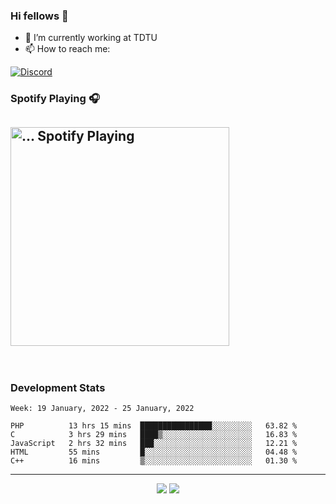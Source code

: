 ### Hi fellows 👋

- 🔭 I’m currently working at TDTU
- 📫 How to reach me:
<a href = "https://discordapp.com/users/517725152327499806">
  <img align="center" src="https://discord.c99.nl/widget/theme-4/517725152327499806.png" alt="Discord"/>
</a>


### Spotify Playing 🎧
[<img src="https://spotify-readme-git-master-maoleng.vercel.app/api/spotify-playing" alt="... Spotify Playing" width="350" />](https://open.spotify.com/user/...)
---
<br>

### Development Stats
<!--START_SECTION:waka-->
```text
Week: 19 January, 2022 - 25 January, 2022

PHP          13 hrs 15 mins  ████████████████░░░░░░░░░   63.82 % 
C            3 hrs 29 mins   ████▒░░░░░░░░░░░░░░░░░░░░   16.83 % 
JavaScript   2 hrs 32 mins   ███░░░░░░░░░░░░░░░░░░░░░░   12.21 % 
HTML         55 mins         █░░░░░░░░░░░░░░░░░░░░░░░░   04.48 % 
C++          16 mins         ▒░░░░░░░░░░░░░░░░░░░░░░░░   01.30 % 
```
<!--END_SECTION:waka-->

---
<p align = "center">
  <img src = "https://github-readme-stats.vercel.app/api?username=maoleng&theme=radical&line_height=27">
  <img src = "https://github-readme-stats.vercel.app/api/top-langs/?username=maoleng&layout=compact&theme=radical">
</p>
